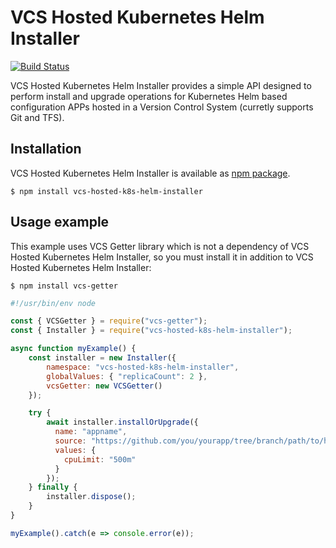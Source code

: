 # VCS Hosted Kubernetes Helm Installer
[![Build Status](https://travis-ci.org/mnconsulting/vcs-hosted-k8s-helm-installer.svg?branch=master)](https://travis-ci.org/mnconsulting/vcs-hosted-k8s-helm-installer)

VCS Hosted Kubernetes Helm Installer provides a simple API designed to perform install and upgrade operations for Kubernetes Helm based configuration APPs hosted in a Version Control System (curretly supports Git and TFS).

## Installation

VCS Hosted Kubernetes Helm Installer is available as [npm package](https://www.npmjs.com/package/vcs-hosted-k8s-helm-installer).

```
$ npm install vcs-hosted-k8s-helm-installer
```

## Usage example

This example uses VCS Getter library which is not a dependency of VCS Hosted Kubernetes Helm Installer, so you must install it in addition to VCS Hosted Kubernetes Helm Installer:

```
$ npm install vcs-getter
```

```javascript
#!/usr/bin/env node

const { VCSGetter } = require("vcs-getter");
const { Installer } = require("vcs-hosted-k8s-helm-installer");

async function myExample() {
    const installer = new Installer({
        namespace: "vcs-hosted-k8s-helm-installer", 
        globalValues: { "replicaCount": 2 },
        vcsGetter: new VCSGetter()
    });

    try {
        await installer.installOrUpgrade({
          name: "appname",
          source: "https://github.com/you/yourapp/tree/branch/path/to/helm/chart",
          values: {
            cpuLimit: "500m"
          }
        });
    } finally {
        installer.dispose();
    }
}

myExample().catch(e => console.error(e));
```
